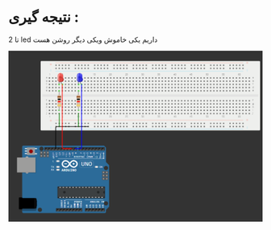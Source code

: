 
# نتیجه گیری : 
2 تا led داریم یکی خاموش ویکی دیگر روشن هست
<p align="center">
  <img src="https://github.com/Arash589/project_okhravi/blob/main/code-main/code/2_Two_Led_Blinker/2_Two_Led_Blinker.png" alt="LED Blinker" />
</p>

